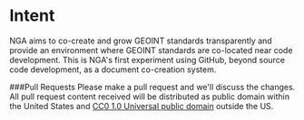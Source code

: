 # Intent
NGA aims to co-create and grow GEOINT standards transparently and provide an environment where GEOINT standards are co-located near code development.  This is NGA's first experiment using GitHub, beyond source code development, as a document co-creation system.  

###Pull Requests
Please make a pull request and we'll discuss the changes.  All pull request content received will be distributed as public domain within the United States and [CC0 1.0 Universal public domain](https://creativecommons.org/publicdomain/zero/1.0/legalcode) outside the US.   




